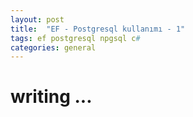 ```yaml
---
layout: post
title:  "EF - Postgresql kullanımı - 1"
tags: ef postgresql npgsql c#
categories: general
---
```

# writing ...